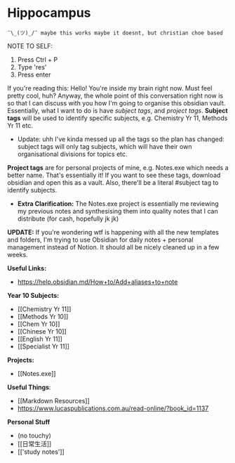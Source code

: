 # Hippocampus
	
	¯\_(ツ)_/¯ maybe this works maybe it doesnt, but christian choe based

NOTE TO SELF:
1. Press Ctrl + P
2. Type 'res'
3. Press enter

If you're reading this:
	Hello! You're inside my brain right now. Must feel pretty cool, huh?
	Anyway, the whole point of this conversation right now is so that I can discuss with you how I'm going to organise this obsidian vault.
	Essentially, what I want to do is have *subject tags*, and *project tags*.
	**Subject tags** will be used to identify specific subjects, e.g. Chemistry Yr 11, Methods Yr 11 etc.
- Update: uhh I've kinda messed up all the tags so the plan has changed: subject tags will only tag subjects, which will have their own organisational divisions for topics etc.

**Project tags** are for personal projects of mine, e.g. Notes.exe which needs a better name.
That's essentially it! If you want to see these tags, download obsidian and open this as a vault.
Also, there'll be a literal #subject tag to identify subjects.
- **Extra Clarification:** The Notes.exe project is essentially me reviewing my previous notes and synthesising them into quality notes that I can distribute (for cash, hopefully jk jk)

**UPDATE:**
	If you're wondering wtf is happening with all the new templates and folders, I'm trying to use Obsidian for daily notes + personal management instead of Notion. It should all be nicely cleaned up in a few weeks.

**Useful Links:**
* https://help.obsidian.md/How+to/Add+aliases+to+note


**Year 10 Subjects:**

* [[Chemistry Yr 11]]
* [[Methods Yr 10]]
* [[Chem Yr 10]]
* [[Chinese Yr 10]]
* [[English Yr 11]]
* [[Specialist Yr 11]]


**Projects:**

* [[Notes.exe]]


**Useful Things**:

* [[Markdown Resources]]
* https://www.lucaspublications.com.au/read-online/?book_id=1137


**Personal Stuff**
- (no touchy)
- [[日常生活]]
- [['study notes']]
